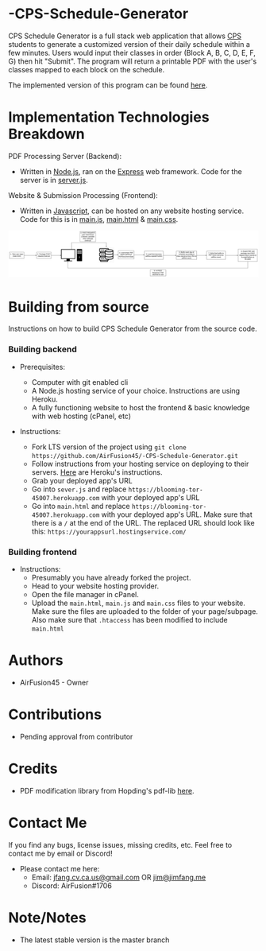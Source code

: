 # -CPS-Schedule-Generator
CPS Schedule Generator is a full stack web application that allows [CPS](https://www.college-prep.org/) students to generate a customized version of their daily schedule within a few minutes. Users would input their classes in order (Block A, B, C, D, E, F, G) then hit "Submit". The program will return a printable PDF with the user's classes mapped to each block on the schedule. 

The implemented version of this program can be found [here](http://generator.rocketscience.monster).

# Implementation Technologies Breakdown

PDF Processing Server (Backend):
* Written in [Node.js](https://nodejs.org/en/), ran on the [Express](https://expressjs.com/) web framework. Code for the server is in [server.js](https://github.com/AirFusion45/-CPS-Schedule-Generator/blob/master/server.js).

Website & Submission Processing (Frontend):
* Written in [Javascript](https://developer.mozilla.org/en-US/docs/Learn/Getting_started_with_the_web/JavaScript_basics), can be hosted on any website hosting service. Code for this is in [main.js](https://github.com/AirFusion45/-CPS-Schedule-Generator/blob/master/main.js), [main.html](https://github.com/AirFusion45/-CPS-Schedule-Generator/blob/master/main.html) & [main.css](https://github.com/AirFusion45/-CPS-Schedule-Generator/blob/master/main.css).

![Flowchart](./cpsSchGenFlowchart.svg)

# Building from source
Instructions on how to build CPS Schedule Generator from the source code.

### Building backend
* Prerequisites:
    * Computer with git enabled cli
    * A Node.js hosting service of your choice. Instructions are using Heroku.
    * A fully functioning website to host the frontend & basic knowledge with web hosting (cPanel, etc)
        
* Instructions:
    * Fork LTS version of the project using `git clone https://github.com/AirFusion45/-CPS-Schedule-Generator.git`
    * Follow instructions from your hosting service on deploying to their servers. [Here](https://devcenter.heroku.com/articles/preparing-a-codebase-for-heroku-deployment) are Heroku's instructions.
    * Grab your deployed app's URL
    * Go into `sever.js` and replace `https://blooming-tor-45007.herokuapp.com` with your deployed app's URL
    * Go into `main.html` and replace `https://blooming-tor-45007.herokuapp.com` with your deployed app's URL. Make sure that there is a `/` at the end of the URL. The replaced URL should look like this: `https://yourappsurl.hostingservice.com/` 
    
### Building frontend
* Instructions:
    * Presumably you have already forked the project. 
    * Head to your website hosting provider. 
    * Open the file manager in cPanel.
    * Upload the `main.html`, `main.js` and `main.css` files to your website. Make sure the files are uploaded to the folder of your page/subpage. Also make sure that `.htaccess` has been modified to include `main.html`
        
# Authors
* AirFusion45 - Owner

# Contributions
* Pending approval from contributor

# Credits
* PDF modification library from Hopding's pdf-lib [here](https://github.com/Hopding/pdf-lib).

# Contact Me
If you find any bugs, license issues, missing credits, etc. Feel free to contact me by email or Discord!

* Please contact me here:
    * Email: jfang.cv.ca.us@gmail.com OR jim@jimfang.me
    * Discord: AirFusion#1706

# Note/Notes
* The latest stable version is the master branch